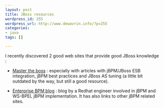 ```yaml
--- 
layout: post
title: JBoss resources
wordpress_id: 255
wordpress_url: http://www.dewavrin.info/?p=255
categories: 
- java
tags: []

---
```

I recently discovered 2 good web sites that provide good JBoss knowledge :

- [Master the boss](http://www.mastertheboss.com) : especially with articles with jBPM/JBoss ESB integration, jBPM best practices and JBoss AS tuning (a little bit outdated by the way, but still a good resource).

- [Enterprise BPM blog](http://enterprisebpm.blogspot.com/) : blog by a Redhat engineer involved in jBPM and WS-BPEL jBPM implementation. It has also links to other jBPM related sites.
